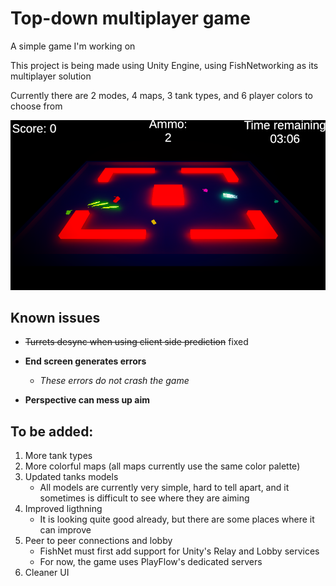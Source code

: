 # Top-down multiplayer game

A simple game I'm working on

This project is being made using Unity Engine, using FishNetworking as its multiplayer solution

Currently there are 2 modes, 4 maps, 3 tank types, and 6 player colors to choose from

![Picture.png](Picture.png)

## Known issues

-  ~~Turrets desync when using client side prediction~~ fixed

- **End screen generates errors**
   - *These errors do not crash the game*

- **Perspective can mess up aim**
    
## To be added:

1. More tank types
2. More colorful maps (all maps currently use the same color palette)
3. Updated tanks models
    + All models are currently very simple, hard to tell apart, and it sometimes is difficult to see where they are aiming
4. Improved ligthning
    + It is looking quite good already, but there are some places where it can improve
5. Peer to peer connections and lobby
    + FishNet must first add support for Unity's Relay and Lobby services
    + For now, the game uses PlayFlow's dedicated servers
6. Cleaner UI



